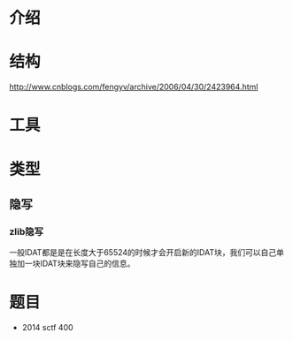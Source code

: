 # 介绍



# 结构

http://www.cnblogs.com/fengyv/archive/2006/04/30/2423964.html

# 工具

# 类型

## 隐写

### zlib隐写

一般IDAT都是是在长度大于65524的时候才会开启新的IDAT块，我们可以自己单独加一块IDAT块来隐写自己的信息。

# 题目

- 2014 sctf 400

